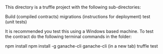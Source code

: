 
This directory is a truffle project with the following sub-directories:

Build (compiled contracts)
migrations (instructions for deployment)
test (unit tests)

It is recommended you test this using a Windows based machine. To test the contract do the following terminal commands in the folder:

npm install
npm install -g ganache-cli
ganache-cli
(in a new tab) truffle test
